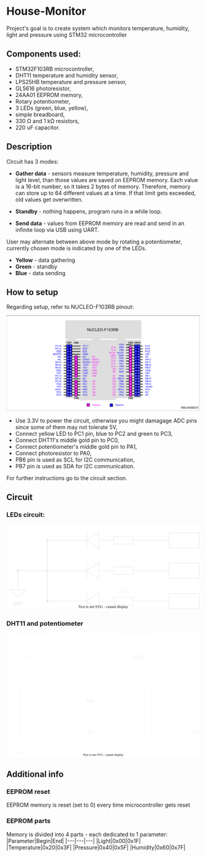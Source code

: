 # House-Monitor

Project's goal is to create system which monitors temperature, humidity, light and pressure using STM32 microcontroller

## Components used:

- STM32F103RB microcontroller,
- DHT11 temperature and humidity sensor,
- LPS25HB temperature and pressure sensor,
- GL5616 photoresistor,
- 24AA01 EEPROM memory,
- Rotary potentiometer,
- 3 LEDs (green, blue, yellow),
- simple breadboard,
- 330 Ω and 1 kΩ resistors,
- 220 uF capacitor.

## Description

Circuit has 3 modes:
- **Gather data** - sensors measure temperature, humidity, pressure and light level, than those values are saved
on EEPROM memory. Each value is a 16-bit number, so it takes 2 bytes of
memory. Therefore, memory can store up to 64 different values at a time. If that limit gets exceeded, old values get overwritten.

- **Standby** - nothing happens, program runs in a while loop.

- **Send data** - values from EEPROM memory are read and send in an infinite loop via USB using UART.

User may alternate between above mode by rotating a potentiometer, currently chosen mode is indicated by one of the LEDs.
- **Yellow** - data gathering
- **Green** - standby
- **Blue** - data sending

## How to setup

Regarding setup, refer to NUCLEO-F103RB pinout:

![Nucleo_F103RB_pinout](./Markdown_Sources/NucleoBoardPinout.png)

- Use 3.3V to power the circuit, otherwise you might damagage ADC pins since some of them may not tolerate 5V,
- Connect yellow LED to PC1 pin, blue to PC2 and green to PC3,
- Connect DHT11's middle gold pin to PC0,
- Connect potentiometer's middle gold pin to PA1,
- Connect photoresistor to PA0,
- PB6 pin is used as SCL for I2C communication,
- PB7 pin is used as SDA for I2C communication.

For further instructions go to the circuit section.

## Circuit

### LEDs circuit:

![LEDs_circuit](./Markdown_Sources/LEDs.svg)

### DHT11 and potentiometer

![DHT_POT_circuits](./Markdown_Sources/DHT_POT.svg)

## Additional info

### EEPROM reset

EEPROM memory is reset (set to 0) every time microcontroller gets reset

### EEPROM parts

Memory is divided into 4 parts - each dedicated to 1 parameter:
|Parameter|Begin|End|
|---|---|---|
|Light|0x00|0x1F|
|Temperature|0x20|0x3F|
|Pressure|0x40|0x5F|
|Humidity|0x60|0x7F|